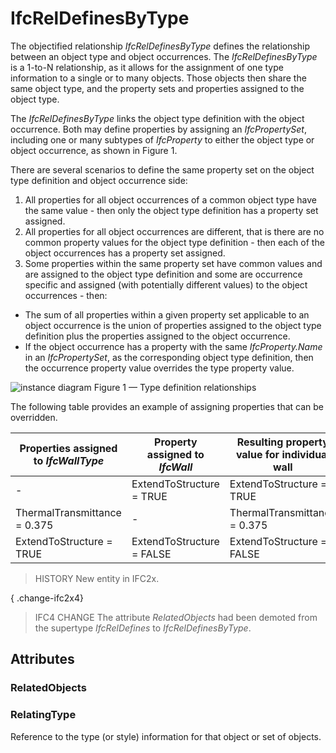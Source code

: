 # IfcRelDefinesByType

The objectified relationship _IfcRelDefinesByType_ defines the relationship between an object type and object occurrences. The _IfcRelDefinesByType_ is a 1-to-N relationship, as it allows for the assignment of one type information to a single or to many objects. Those objects then share the same object type, and the property sets and properties assigned to the object type.<!-- end of definition -->

The _IfcRelDefinesByType_ links the object type definition with the object occurrence. Both may define properties by assigning an _IfcPropertySet_, including one or many subtypes of _IfcProperty_ to either the object type or object occurrence, as shown in Figure 1.

There are several scenarios to define the same property set on the object type definition and object occurrence side:

1. All properties for all object occurrences of a common object type have the same value - then only the object type definition has a property set assigned.
2. All properties for all object occurrences are different, that is there are no common property values for the object type definition - then each of the object occurrences has a property set assigned.
3. Some properties within the same property set have common values and are assigned to the object type definition and some are occurrence specific and assigned (with potentially different values) to the object occurrences - then:
  * The sum of all properties within a given property set applicable to an object occurrence is the union of properties assigned to the object type definition plus the properties assigned to the object occurrence.
  * If the object occurrence has a property with the same _IfcProperty.Name_ in an _IfcPropertySet_, as the corresponding object type definition, then the occurrence property value overrides the type property value.

![instance diagram](../../../../figures/ifcreldefinesbytype_fig-1.png)
Figure 1 — Type definition relationships

The following table provides an example of assigning properties that can be overridden.

Properties assigned to _IfcWallType_ | Property assigned to _IfcWall_ | Resulting property value for individual wall
--- | --- | ---
- | ExtendToStructure = TRUE | ExtendToStructure = TRUE
ThermalTransmittance = 0.375 | - | ThermalTransmittance = 0.375
ExtendToStructure = TRUE | ExtendToStructure = FALSE | ExtendToStructure = FALSE

> HISTORY New entity in IFC2x.

{ .change-ifc2x4}
> IFC4 CHANGE The attribute _RelatedObjects_ had been demoted from the supertype _IfcRelDefines_ to _IfcRelDefinesByType_.

## Attributes

### RelatedObjects


### RelatingType
Reference to the type (or style) information for that object or set of objects.

